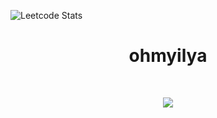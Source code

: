 ![Leetcode Stats](https://leetcard.jacoblin.cool/ilya-root?ext=heatmap&animation=true)

<h1 align="center">&emsp;ohmyilya&emsp;</h1>
<br>
<p align="center">
    <img id="preview" src="https://komarev.com/ghpvc/?username=drknzz&color=green">
</p>

